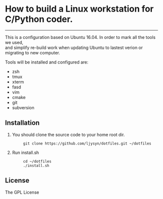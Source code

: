 # How to build a Linux workstation for C/Python coder.

***

This is a configuration based on Ubuntu 16.04. In order to mark all the tools we used,   
and simplify re-build work when updating Ubuntu to lastest verion or migrating to new computer.

Tools will be installed and configured are:

* zsh
* tmux
* xterm
* fasd
* vim
* cmake
* git
* subversion

## Installation

1. You should clone the source code to your home root dir.

            git clone https://github.com/ljysyn/dotfiles.git ~/dotfiles

2. Run install.sh

            cd ~/dotfiles
            ./install.sh


## License

The GPL License
